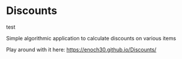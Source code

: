 # Discounts

test

Simple algorithmic application to calculate discounts on various items

Play around with it here: https://enoch30.github.io/Discounts/
